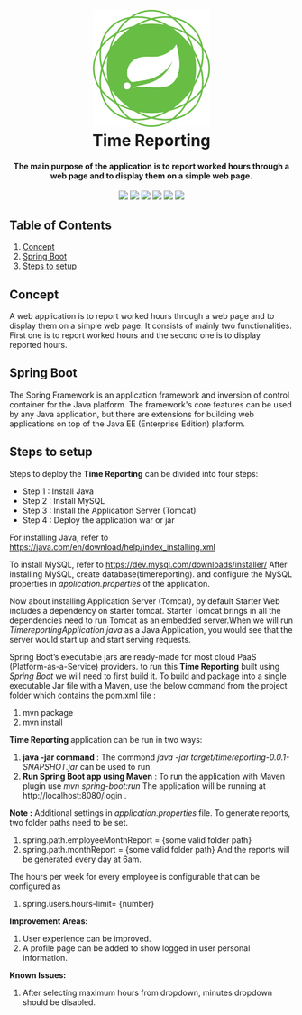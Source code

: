 <h1 align="center">
  <br>
  <a><img src="https://github.com/kumarpawan29/timereporting/blob/master/src/main/resources/static/images/spring-framework.png" alt="spring boot"></a>
  <br>
  Time Reporting 
  <br>
</h1>

<h4 align="center">The main purpose of the application is to report worked hours through a web page and to display them on a simple web page.</h4>


<p align="center">
    <a alt="Java">
        <img src="https://img.shields.io/badge/Java-v1.8-green.svg" />
    </a>
    <a alt="Spring Boot">
        <img src="https://img.shields.io/badge/Spring%20Boot-2.1.6.RELEASE-brightgreen.svg" />
    </a>
    <a alt="MySQL">
        <img src="https://img.shields.io/badge/MySQL-8.0.15-orange.svg" />
    </a>
    <a alt="Bootstrap">
        <img src="https://img.shields.io/badge/Bootstrap-v4.3.1-orange.svg"/>
    </a>
    <a alt="jQuery">
      <img src="https://img.shields.io/badge/jquery-3.4.1-blue.svg"/>
    </a>
    <a alt="opencsv">
      <img src="https://img.shields.io/badge/opencsv-4.1-yellow.svg"/>
  </a>
</p>

## Table of Contents ##
1. [Concept](#Concept)
2. [Spring Boot](#Spring-Boot)
3. [Steps to setup](#Steps-to-setup)

## Concept ##
A web application is to report worked hours through a web page and to display them on a simple web page.
It consists of mainly two functionalities. First one is to report worked hours and the second one is to display reported hours.

## Spring Boot ##

The Spring Framework is an application framework and inversion of control container for the Java platform. The framework's core features can be used by any Java application, but there are extensions for building web applications on top of the Java EE (Enterprise Edition) platform.

## Steps to setup ##

Steps to deploy the **Time Reporting** can be divided into four steps:
- Step 1 : Install Java
- Step 2 : Install MySQL
- Step 3 : Install the Application Server (Tomcat)
- Step 4 : Deploy the application war or jar

For installing Java, refer to https://java.com/en/download/help/index_installing.xml

To install MySQL, refer to https://dev.mysql.com/downloads/installer/
After installing MySQL, create database(timereporting).
and configure the MySQL properties in *application.properties* of the application.

Now about installing Application Server (Tomcat), by default Starter Web includes a dependency on starter tomcat. Starter Tomcat brings in all the dependencies need to run Tomcat as an embedded server.When we will run *TimereportingApplication.java* as a Java Application, you would see that the server would start up and start serving requests.

Spring Boot’s executable jars are ready-made for most cloud PaaS (Platform-as-a-Service) providers.
to run this **Time Reporting** built using *Spring Boot* we will need to first build it. To build and package into a single executable Jar file with a Maven, use the below command from the project folder which contains the pom.xml file :

1. mvn package
2. mvn install

**Time Reporting** application can be run in two ways: 
1. **java -jar command** : The commond *java -jar target/timereporting-0.0.1-SNAPSHOT.jar* can be used to run.
2. **Run Spring Boot app using Maven** :  To run the application with Maven plugin use *mvn spring-boot:run*
The application will be running at http://localhost:8080/login .

**Note :** Additional settings in *application.properties* file.
To generate reports, two folder paths need to be set.
1. spring.path.employeeMonthReport = {some valid folder path}
2. spring.path.monthReport = {some valid folder path}
And the reports will be generated every day at 6am.

The hours per week for every employee is configurable that can be configured as 
1. spring.users.hours-limit= {number}

**Improvement Areas:**
1. User experience can be improved.
2. A profile page can be added to show logged in user personal information.

**Known Issues:**
1. After selecting maximum hours from dropdown, minutes dropdown should be disabled.

